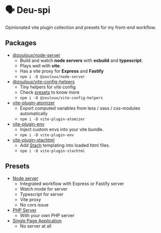 
# 🗣️ Deu-spi

Opinionated vite plugin collection and presets for my front-end workflow.

## Packages

- [@zouloux/node-server](./packages/node-server)
  - Build and watch **node servers** with **esbuild** and **typescript**.
  - Plays well with **vite**.
  - Has a vite proxy for **Express** and **Fastify**
  - `npm i -D @zouloux/node-server`
- [@zouloux/vite-config-helpers](./packages/node-server)
  - Tiny helpers for vite config
  - Check [presets](./presets) to know more
  - `npm i -D @zouloux/vite-config-helpers`
- [vite-plugin-atomizer](./packages/vite-plugin-atomizer)
  - Export computed variables from less / sass / css-modules automatically
  - `npm i -D vite-plugin-atomizer`
- [vite-plugin-env](./packages/vite-plugin-env)
  - Inject custom envs into your vite bundle.
  - `npm i -D vite-plugin-env`
- [vite-plugin-stachtml](./packages/vite-plugin-stachtml)
  - Add [Stach](https://github.com/zouloux/stach) templating into loaded html files.
  - `npm i -D vite-plugin-stachtml`


## Presets

- [Node server](./presets/node-server)
  - Integrated workflow with Express or Fastify server
  - Watch mode for server
  - Typescript for server
  - Vite proxy
  - No cors issue
- [PHP Server](./presets/php-server)
  - With your own PHP server
- [Single Page Application](./presets/single-page-application)
  - No server at all